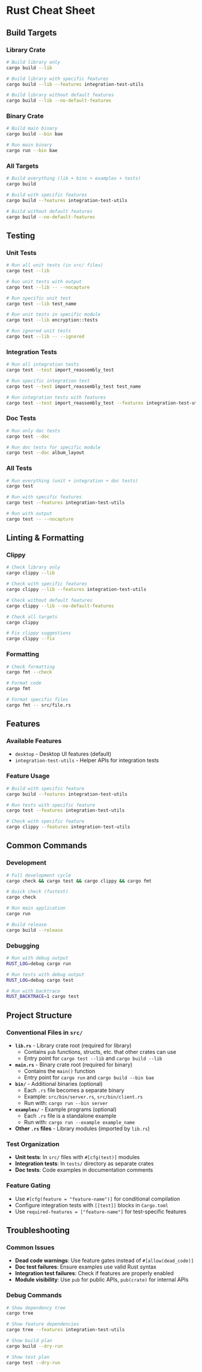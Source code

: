 # Rust Cheat Sheet

## Build Targets

### Library Crate
```bash
# Build library only
cargo build --lib

# Build library with specific features
cargo build --lib --features integration-test-utils

# Build library without default features
cargo build --lib --no-default-features
```

### Binary Crate
```bash
# Build main binary
cargo build --bin bae

# Run main binary
cargo run --bin bae
```

### All Targets
```bash
# Build everything (lib + bins + examples + tests)
cargo build

# Build with specific features
cargo build --features integration-test-utils

# Build without default features
cargo build --no-default-features
```

## Testing

### Unit Tests
```bash
# Run all unit tests (in src/ files)
cargo test --lib

# Run unit tests with output
cargo test --lib -- --nocapture

# Run specific unit test
cargo test --lib test_name

# Run unit tests in specific module
cargo test --lib encryption::tests

# Run ignored unit tests
cargo test --lib -- --ignored
```

### Integration Tests
```bash
# Run all integration tests
cargo test --test import_reassembly_test

# Run specific integration test
cargo test --test import_reassembly_test test_name

# Run integration tests with features
cargo test --test import_reassembly_test --features integration-test-utils
```

### Doc Tests
```bash
# Run only doc tests
cargo test --doc

# Run doc tests for specific module
cargo test --doc album_layout
```

### All Tests
```bash
# Run everything (unit + integration + doc tests)
cargo test

# Run with specific features
cargo test --features integration-test-utils

# Run with output
cargo test -- --nocapture
```

## Linting & Formatting

### Clippy
```bash
# Check library only
cargo clippy --lib

# Check with specific features
cargo clippy --lib --features integration-test-utils

# Check without default features
cargo clippy --lib --no-default-features

# Check all targets
cargo clippy

# Fix clippy suggestions
cargo clippy --fix
```

### Formatting
```bash
# Check formatting
cargo fmt --check

# Format code
cargo fmt

# Format specific files
cargo fmt -- src/file.rs
```

## Features

### Available Features
- `desktop` - Desktop UI features (default)
- `integration-test-utils` - Helper APIs for integration tests

### Feature Usage
```bash
# Build with specific feature
cargo build --features integration-test-utils

# Run tests with specific feature
cargo test --features integration-test-utils

# Check with specific feature
cargo clippy --features integration-test-utils
```

## Common Commands

### Development
```bash
# Full development cycle
cargo check && cargo test && cargo clippy && cargo fmt

# Quick check (fastest)
cargo check

# Run main application
cargo run

# Build release
cargo build --release
```

### Debugging
```bash
# Run with debug output
RUST_LOG=debug cargo run

# Run tests with debug output
RUST_LOG=debug cargo test

# Run with backtrace
RUST_BACKTRACE=1 cargo test
```

## Project Structure

### Conventional Files in `src/`
- **`lib.rs`** - Library crate root (required for library)
  - Contains `pub` functions, structs, etc. that other crates can use
  - Entry point for `cargo test --lib` and `cargo build --lib`
- **`main.rs`** - Binary crate root (required for binary)
  - Contains the `main()` function
  - Entry point for `cargo run` and `cargo build --bin bae`
- **`bin/`** - Additional binaries (optional)
  - Each `.rs` file becomes a separate binary
  - Example: `src/bin/server.rs`, `src/bin/client.rs`
  - Run with: `cargo run --bin server`
- **`examples/`** - Example programs (optional)
  - Each `.rs` file is a standalone example
  - Run with: `cargo run --example example_name`
- **Other `.rs` files** - Library modules (imported by `lib.rs`)

### Test Organization
- **Unit tests**: In `src/` files with `#[cfg(test)]` modules
- **Integration tests**: In `tests/` directory as separate crates
- **Doc tests**: Code examples in documentation comments

### Feature Gating
- Use `#[cfg(feature = "feature-name")]` for conditional compilation
- Configure integration tests with `[[test]]` blocks in `Cargo.toml`
- Use `required-features = ["feature-name"]` for test-specific features

## Troubleshooting

### Common Issues
- **Dead code warnings**: Use feature gates instead of `#[allow(dead_code)]`
- **Doc test failures**: Ensure examples use valid Rust syntax
- **Integration test failures**: Check if features are properly enabled
- **Module visibility**: Use `pub` for public APIs, `pub(crate)` for internal APIs

### Debug Commands
```bash
# Show dependency tree
cargo tree

# Show feature dependencies
cargo tree --features integration-test-utils

# Show build plan
cargo build --dry-run

# Show test plan
cargo test --dry-run
```
